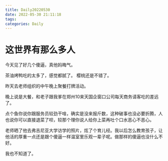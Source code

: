 ```yaml
---
title: Daily20220530
date: 2022-05-30 21:11:18
tags:
categories: Daily
---
```

# 这世界有那么多人
今天见了好几个傻逼，真他妈晦气。

茶油烤鸭吃的太多了，感觉都腻了。
樱桃还是不错了。

昨天去老师组织的中午晚上聚餐打牌活动。

晚上说是大餐，和老子跟我爹在郑州10来天国企窗口公司每天商务请客吃的差远了。

点个鱼你说你跟服务员较劲干啥，确实是没来报斤数，这种破事也没必要折腾，人也说你可以直接退菜了呗，较那个理你说人给你上菜再吐个口水恶心不恶心。

老师晒了他去弗吉尼亚大学访学的照片，炫了个育儿经。我以后怎么教育孩子，让他活的厚重一点还是跟个傻逼一样温室里乐观一辈子呢。做那样的傻逼也没什么不好。

我也不知道了。